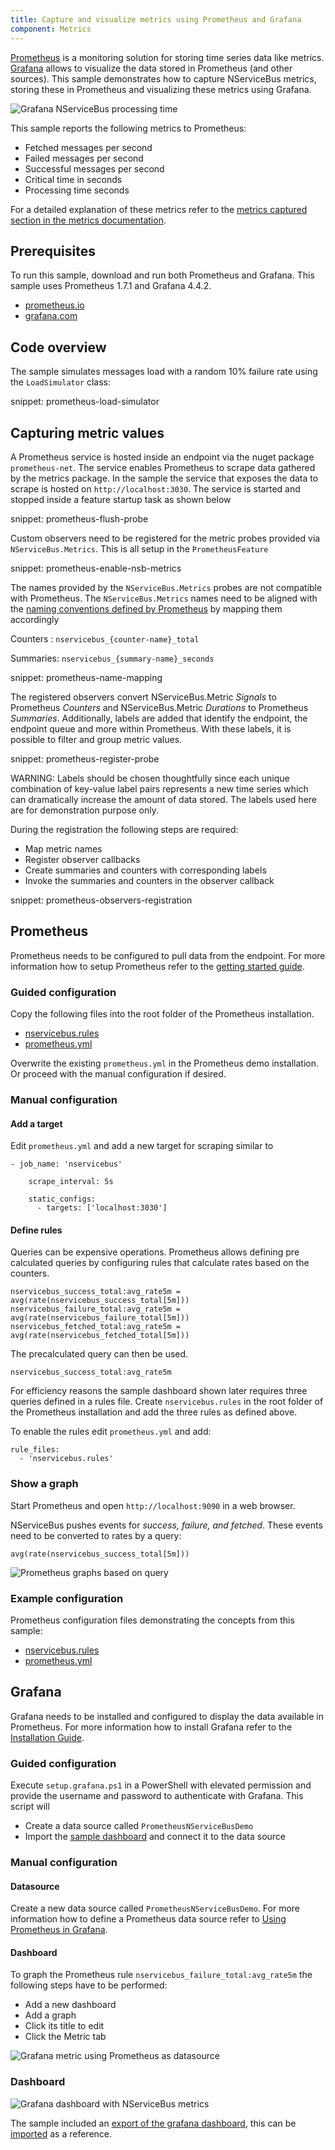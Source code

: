 ```yaml
---
title: Capture and visualize metrics using Prometheus and Grafana
component: Metrics
---
```


[Prometheus](https://prometheus.io) is a monitoring solution for storing time series data like metrics. [Grafana](https://grafana.com) allows to visualize the data stored in Prometheus (and other sources). This sample demonstrates how to capture NServiceBus metrics, storing these in Prometheus and visualizing these metrics using Grafana.



![Grafana NServiceBus processing time](grafana-graph.png)



This sample reports the following metrics to Prometheus:

 * Fetched messages per second 
 * Failed messages per second
 * Successful messages per second
 * Critical time in seconds
 * Processing time seconds


For a detailed explanation of these metrics refer to the [metrics captured section in the metrics documentation](/nservicebus/operations/metrics.md#metrics-captured).


## Prerequisites

To run this sample, download and run both Prometheus and Grafana. This sample uses Prometheus 1.7.1 and Grafana 4.4.2.

- [prometheus.io](https://prometheus.io)
- [grafana.com](https://grafana.com)


## Code overview

The sample simulates messages load with a random 10% failure rate using the `LoadSimulator` class:

snippet: prometheus-load-simulator


## Capturing metric values

A Prometheus service is hosted inside an endpoint via the nuget package `prometheus-net`. The service enables Prometheus to scrape data gathered by the metrics package. In the sample the service that exposes the data to scrape is hosted on `http://localhost:3030`. The service is started and stopped inside a feature startup task as shown below

snippet: prometheus-flush-probe


Custom observers need to be registered for the metric probes provided via `NServiceBus.Metrics`. This is all setup in the `PrometheusFeature`


snippet: prometheus-enable-nsb-metrics


The names provided by the `NServiceBus.Metrics` probes are not compatible with Prometheus. The `NServiceBus.Metrics` names need to be aligned with the [naming conventions defined by Prometheus](https://prometheus.io/docs/practices/naming/) by mapping them accordingly

Counters : `nservicebus_{counter-name}_total`

Summaries: `nservicebus_{summary-name}_seconds`


snippet: prometheus-name-mapping


The registered observers convert NServiceBus.Metric *Signals* to Prometheus *Counters* and NServiceBus.Metric *Durations* to Prometheus *Summaries*.  Additionally, labels are added that identify the endpoint, the endpoint queue and more within Prometheus. With these labels, it is possible to filter and group metric values. 

snippet: prometheus-register-probe

WARNING: Labels should be chosen thoughtfully since each unique combination of key-value label pairs represents a new time series which can dramatically increase the amount of data stored. The labels used here are for demonstration purpose only.

During the registration the following steps are required:

- Map metric names
- Register observer callbacks
- Create summaries and counters with corresponding labels
- Invoke the summaries and counters in the observer callback

snippet: prometheus-observers-registration


## Prometheus

Prometheus needs to be configured to pull data from the endpoint. For more information how to setup Prometheus refer to the [getting started guide](https://prometheus.io/docs/introduction/getting_started/). 

### Guided configuration

Copy the following files into the root folder of the Prometheus installation.

- [nservicebus.rules](nservicebus.rules)
- [prometheus.yml](prometheus.yml)

Overwrite the existing `prometheus.yml` in the Prometheus demo installation. Or proceed with the manual configuration if desired.

### Manual configuration

#### Add a target

Edit `prometheus.yml` and  add a new target for scraping similar to

```
- job_name: 'nservicebus'

    scrape_interval: 5s

    static_configs:
      - targets: ['localhost:3030']
```

#### Define rules

Queries can be expensive operations. Prometheus allows defining pre calculated queries by configuring rules that calculate rates based on the counters. 

    nservicebus_success_total:avg_rate5m = avg(rate(nservicebus_success_total[5m]))
    nservicebus_failure_total:avg_rate5m = avg(rate(nservicebus_failure_total[5m]))
    nservicebus_fetched_total:avg_rate5m = avg(rate(nservicebus_fetched_total[5m]))


The precalculated query can then be used.

    nservicebus_success_total:avg_rate5m

For efficiency reasons the sample dashboard shown later requires three queries defined in a rules file. Create `nservicebus.rules` in the root folder of the Prometheus installation and add the three rules as defined above.

To enable the rules edit `prometheus.yml` and add:

```
rule_files:
  - 'nservicebus.rules'
```

### Show a graph

Start Prometheus and open `http://localhost:9090` in a web browser.

NServiceBus pushes events for *success, failure, and fetched*. These events need to be converted to rates by a query:

    avg(rate(nservicebus_success_total[5m])) 

![Prometheus graphs based on query](example-prometheus-graph.png)

### Example configuration

Prometheus configuration files demonstrating the concepts from this sample:

- [nservicebus.rules](nservicebus.rules)
- [prometheus.yml](prometheus.yml)


## Grafana

Grafana needs to be installed and configured to display the data available in Prometheus. For more information how to install Grafana refer to the [Installation Guide](http://docs.grafana.org/installation).


### Guided configuration

Execute `setup.grafana.ps1` in a PowerShell with elevated permission and provide the username and password to authenticate with Grafana. This script will

- Create a data source called `PrometheusNServiceBusDemo`
- Import the [sample dashboard](grafana-endpoints-dashboard.json) and connect it to the data source


### Manual configuration

#### Datasource

Create a new data source called `PrometheusNServiceBusDemo`. For more information how to define a Prometheus data source refer to [Using Prometheus in Grafana](http://docs.grafana.org/features/datasources/prometheus/).

#### Dashboard

To graph the Prometheus rule  `nservicebus_failure_total:avg_rate5m` the following steps have to be performed:

- Add a new dashboard 
- Add a graph
- Click its title to edit
- Click the Metric tab

![Grafana metric using Prometheus as datasource](grafana-metric.png)

### Dashboard

![Grafana dashboard with NServiceBus metrics](example-grafana-dashboard.png)

The sample included an [export of the grafana dashboard](grafana-endpoints-dashboard.json), this can be [imported](http://docs.grafana.org/reference/export_import/) as a reference.